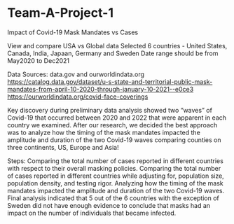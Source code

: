 # Team-A-Project-1
Impact of Covid-19 Mask Mandates vs Cases

View and compare USA vs Global data
  Selected 6 countries - United States, Canada, India, Japaan, Germany and Sweden
  Date range should be from May2020 to Dec2021

Data Sources: 
  data.gov and ourworldindata.org
  https://catalog.data.gov/dataset/u-s-state-and-territorial-public-mask-mandates-from-april-10-2020-through-january-10-2021--e0ce3
  https://ourworldindata.org/covid-face-coverings

Key discovery during preliminary data analysis showed two “waves” of Covid-19 that occurred between 2020 and 2022 that were apparent in each country we examined.
After our research, we decided the best approach was to analyze how the timing of the mask mandates impacted the amplitude and duration of the two Covid-19 waves comparing counties on three continents, US, Europe and Asia!

Steps:
  Comparing the total number of cases reported in different countries with respect to their overall masking policies.
  Comparing the total number of cases reported in different countries while adjusting for, population size, population density, and testing rigor.
  Analyzing how the timing of the mask mandates impacted the amplitude and duration of the two Covid-19 waves.
  Final analysis indicated that 5 out of the 6 countries with the exception of Sweden did not have enough evidence to conclude that masks had an impact on the number of individuals that became infected.
